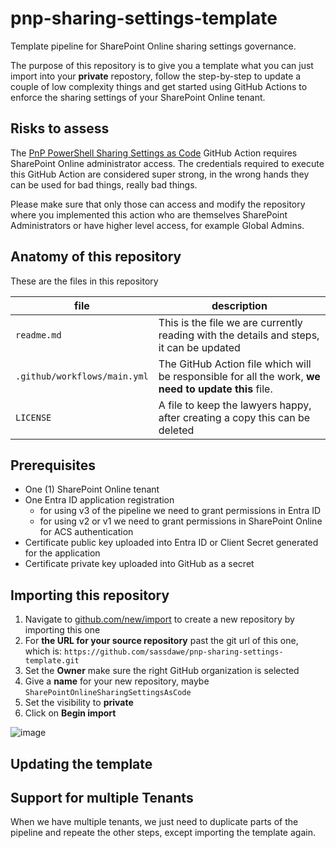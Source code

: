 # pnp-sharing-settings-template
Template pipeline for SharePoint Online sharing settings governance.

The purpose of this repository is to give you a template what you can just import into your **private** repostory, follow the step-by-step to update a couple of low complexity things and get started using GitHub Actions to enforce the sharing settings of your SharePoint Online tenant. 

## Risks to assess

The [PnP PowerShell Sharing Settings as Code](https://github.com/marketplace/actions/pnp-powershell-sharing-settings-as-code) GitHub Action requires SharePoint Online administrator access. The credentials required to execute this GitHub Action are considered super strong, in the wrong hands they can be used for bad things, really bad things.

Please make sure that only those can access and modify the repository where you implemented this action who are themselves SharePoint Administrators or have higher level access, for example Global Admins.

## Anatomy of this repository

These are the files in this repository

| file | description |
| ---- | ----------- |
| `readme.md` | This is the file we are currently reading with the details and steps, it can be updated |
| `.github/workflows/main.yml` | The GitHub Action file which will be responsible for all the work, **we need to update this** file. |
| `LICENSE` | A file to keep the lawyers happy, after creating a copy this can be deleted | 

## Prerequisites

- One (1) SharePoint Online tenant
- One Entra ID application registration
  - for using v3 of the pipeline we need to grant permissions in Entra ID
  - for using v2 or v1 we need to grant permissions in SharePoint Online for ACS authentication
- Certificate public key uploaded into Entra ID or Client Secret generated for the application
- Certificate private key uploaded into GitHub as a secret 

## Importing this repository

1. Navigate to [github.com/new/import](https://github.com/new/import) to create a new repository by importing this one
2. For **the URL for your source repository** past the git url of this one, which is: `https://github.com/sassdawe/pnp-sharing-settings-template.git`
3. Set the **Owner** make sure the right GitHub organization is selected
4. Give a **name** for your new repository, maybe `SharePointOnlineSharingSettingsAsCode`
5. Set the visibility to **private**
6. Click on **Begin import**

![image](https://github.com/sassdawe/pnp-sharing-settings-template/assets/10754765/1107b1a1-bfba-4b0a-aa3b-aecd379f2e3a)

## Updating the template

## Support for multiple Tenants

When we have multiple tenants, we just need to duplicate parts of the pipeline and repeate the other steps, except importing the template again. 
